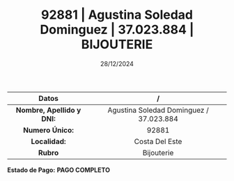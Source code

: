 ﻿---
title: 92881 | Agustina Soledad Dominguez | 37.023.884 | BIJOUTERIE
date: 28/12/2024
draft: false
tags: ['costa-del-este', 'titular', 'bijouterie']
---

|          **Datos**          |  /  |
|:---------------------------:|:---:|
| **Nombre, Apellido y DNI:** | Agustina Soledad Dominguez / 37.023.884 |
|      **Numero Único:**      | 92881 |
|        **Localidad:**       | Costa Del Este |
|          **Rubro**          | Bijouterie |

**Estado de Pago:** **PAGO COMPLETO**
